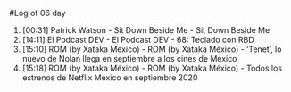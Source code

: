 #Log of 06 day

1. [00:31] Patrick Watson - Sit Down Beside Me - Sit Down Beside Me
1. [14:11] El Podcast DEV - El Podcast DEV - 68: Teclado con RBD
1. [15:10] ROM (by Xataka México) - ROM (by Xataka México) - ‘Tenet’, lo nuevo de Nolan llega en septiembre a los cines de México
1. [15:18] ROM (by Xataka México) - ROM (by Xataka México) - Todos los estrenos de Netflix México en septiembre 2020
